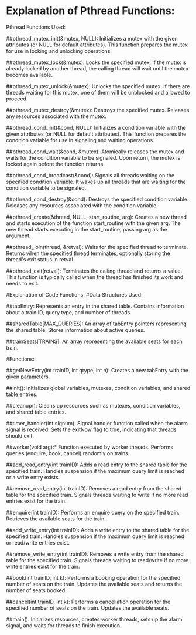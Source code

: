# Explanation of Pthread Functions:
Pthread Functions Used:

##pthread_mutex_init(&mutex, NULL):
Initializes a mutex with the given attributes (or NULL for default attributes).
This function prepares the mutex for use in locking and unlocking operations.

##pthread_mutex_lock(&mutex):
Locks the specified mutex.
If the mutex is already locked by another thread, the calling thread will wait until the mutex becomes available.

##pthread_mutex_unlock(&mutex):
Unlocks the specified mutex.
If there are threads waiting for this mutex, one of them will be unblocked and allowed to proceed.

##pthread_mutex_destroy(&mutex):
Destroys the specified mutex.
Releases any resources associated with the mutex.

##pthread_cond_init(&cond, NULL):
Initializes a condition variable with the given attributes (or NULL for default attributes).
This function prepares the condition variable for use in signaling and waiting operations.

##pthread_cond_wait(&cond, &mutex):
Atomically releases the mutex and waits for the condition variable to be signaled.
Upon return, the mutex is locked again before the function returns.

##pthread_cond_broadcast(&cond):
Signals all threads waiting on the specified condition variable.
It wakes up all threads that are waiting for the condition variable to be signaled.

##pthread_cond_destroy(&cond):
Destroys the specified condition variable.
Releases any resources associated with the condition variable.

##pthread_create(&thread, NULL, start_routine, arg):
Creates a new thread and starts execution of the function start_routine with the given arg.
The new thread starts executing in the start_routine, passing arg as the argument.

##pthread_join(thread, &retval):
Waits for the specified thread to terminate.
Returns when the specified thread terminates, optionally storing the thread's exit status in retval.

##pthread_exit(retval):
Terminates the calling thread and returns a value.
This function is typically called when the thread has finished its work and needs to exit.


#Explanation of Code Functions:
#Data Structures Used:

##tabEntry:
Represents an entry in the shared table.
Contains information about a train ID, query type, and number of threads.

##sharedTable[MAX_QUERIES]:
An array of tabEntry pointers representing the shared table.
Stores information about active queries.

##trainSeats[TRAINS]:
An array representing the available seats for each train.


#Functions:

##getNewEntry(int trainID, int qtype, int n):
Creates a new tabEntry with the given parameters.

##init():
Initializes global variables, mutexes, condition variables, and shared table entries.

##cleanup():
Cleans up resources such as mutexes, condition variables, and shared table entries.

##timer_handler(int signum):
Signal handler function called when the alarm signal is received.
Sets the exitNow flag to true, indicating that threads should exit.

##worker(void arg):*
Function executed by worker threads.
Performs queries (enquire, book, cancel) randomly on trains.

##add_read_entry(int trainID):
Adds a read entry to the shared table for the specified train.
Handles suspension if the maximum query limit is reached or a write entry exists.

##remove_read_entry(int trainID):
Removes a read entry from the shared table for the specified train.
Signals threads waiting to write if no more read entries exist for the train.

##enquire(int trainID):
Performs an enquire query on the specified train.
Retrieves the available seats for the train.

##add_write_entry(int trainID):
Adds a write entry to the shared table for the specified train.
Handles suspension if the maximum query limit is reached or read/write entries exist.

##remove_write_entry(int trainID):
Removes a write entry from the shared table for the specified train.
Signals threads waiting to read/write if no more write entries exist for the train.

##book(int trainID, int k):
Performs a booking operation for the specified number of seats on the train.
Updates the available seats and returns the number of seats booked.

##cancel(int trainID, int k):
Performs a cancellation operation for the specified number of seats on the train.
Updates the available seats.

##main():
Initializes resources, creates worker threads, sets up the alarm signal, and waits for threads to finish execution.




